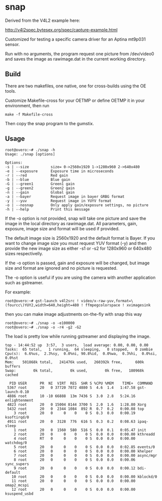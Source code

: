   snap
=======

Derived from the V4L2 example here:

http://v4l2spec.bytesex.org/spec/capture-example.html

Customized for testing a specific camera driver for an Aptina mt9p031 sensor.

Run with no arguments, the program request one picture from /dev/video0 and 
saves the image as rawimage.dat in the current working directory.


  Build
-------

There are two makefiles, one native, one for cross-builds using the OE tools.

Customize Makefile-cross for your OETMP or define OETMP it in your environment,
then run

	make -f Makefile-cross

Then copy the snap program to the gumstix.


  Usage
-------

	root@overo:~# ./snap -h
	Usage: ./snap [options]

	Options:
	-s | --size          size= 0->2560x1920 1->1280x960 2->640x480
	-e | --exposure      Exposure time in microseconds
	-r | --red           Red gain
	-b | --blue          Blue gain
	-G | --green1        Green1 gain
	-g | --green2        Green2 gain
	-n | --gain          Global gain
	-a | --bayer         Request image in bayer GRBG format
	-y | --yuv           Request image in YUYV format
	-o | --nosnap        Only apply gain/exposure settings, no picture
	-h | --help          Print this message


If the -o option is not provided, snap will take one picture and save
the image in the local directory as rawimage.dat. All parameters, gain, exposure,
image size and format will be used if provided.

The default image size is 2560x1920 and the default format is Bayer. If you
want to change image size you must request YUV format (-y) and then provide
the new image size as either -s1 or -s2 for 1280x960 or 640x480 sizes respectivelly.

If the -o option is passed, gain and exposure will be changed, but image size
and format are ignored and no picture is requested.

The -o option is useful if you are using the camera with another application
such as gstreamer.

For example:

	root@overo:~# gst-launch v4l2src ! video/x-raw-yuv,format=\(fourcc\)YUY2,width=640,height=480 ! ffmpegcolorspace ! xvimagesink


then you can make image adjustments on-the-fly with snap this way

	root@overo:~# ./snap -o -e100000
	root@overo:~# ./snap -o -r4 -g2 -G2


The load is pretty low while running gstreamer and displaying the image.

	top - 14:44:52 up  3:57,  3 users,  load average: 0.00, 0.00, 0.00
	Tasks:  65 total,   1 running,  64 sleeping,   0 stopped,   0 zombie
	Cpu(s):  6.6%us,  2.3%sy,  0.0%ni, 90.8%id,  0.0%wa,  0.3%hi,  0.0%si,  0.0%st
	Mem:    501868k total,   241476k used,   260392k free,      600k buffers
	Swap:        0k total,        0k used,        0k free,   180968k cached

	  PID USER      PR  NI  VIRT  RES  SHR S %CPU %MEM    TIME+  COMMAND            
	 5367 root      20   0 37720 7072 4880 S  4.6  1.4   1:47.58 gst-launch-0.10    
	 4886 root      10 -10 66888  13m 7436 S  3.0  2.8   5:24.16 enlightenment      
	 4823 root      20   0 15004 8144 3700 S  2.0  1.6   1:28.80 Xorg               
	 5432 root      20   0  2344 1084  892 R  0.7  0.2   0:00.08 top                
	    3 root      20   0     0    0    0 S  0.3  0.0   0:00.19 ksoftirqd/0        
	 4911 root      20   0  3128  776  616 S  0.3  0.2   0:08.63 ipaq-sleep         
	    1 root      20   0  1560  580  516 S  0.0  0.1   0:05.47 init               
	    2 root      20   0     0    0    0 S  0.0  0.0   0:00.00 kthreadd           
	    4 root      RT   0     0    0    0 S  0.0  0.0   0:00.00 watchdog/0         
	    5 root      20   0     0    0    0 S  0.0  0.0   0:02.85 events/0           
	    6 root      20   0     0    0    0 S  0.0  0.0   0:00.00 khelper            
	    7 root      20   0     0    0    0 S  0.0  0.0   0:00.00 async/mgr          
	    8 root      20   0     0    0    0 S  0.0  0.0   0:00.06 sync_supers        
	    9 root      20   0     0    0    0 S  0.0  0.0   0:00.12 bdi-default        
	   10 root      20   0     0    0    0 S  0.0  0.0   0:00.00 kblockd/0          
	   11 root      20   0     0    0    0 S  0.0  0.0   0:00.00 omap2_mcspi        
	   12 root      20   0     0    0    0 S  0.0  0.0   0:00.00 ksuspend_usbd      




